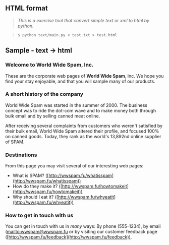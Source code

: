 
## HTML format ##

> _*This is a exercise tool that convert simple text or xml to html by python.*_

> `$ python text/main.py < test.txt > test.html`



## Sample - text -> html ##

### Welcome to World Wide Spam, Inc. ###

These are the corporate web pages of **World Wide Spam**, Inc. We hope
you find your stay enjoyable, and that you will sample many of our
products.

### A short history of the company ###

World Wide Spam was started in the summer of 2000. The business
concept was to ride the dot-com wave and to make money both through
bulk email and by selling canned meat online.

After receiving several complaints from customers who weren't
satisfied by their bulk email, World Wide Spam altered their profile,
and focused 100% on canned goods. Today, they rank as the world's
13,892nd online supplier of SPAM.

### Destinations ###

From this page you may visit several of our interesting web pages:

* What is SPAM? ([http://wwspam.fu/whatisspam](http://wwspam.fu/whatisspam))
* How do they make it? ([http://wwspam.fu/howtomakeit](http://wwspam.fu/howtomakeit))
* Why should I eat it? ([http://wwspam.fu/whyeatit](http://wwspam.fu/whyeatit))

### How to get in touch with us ###

You can get in touch with us in _many_ ways: By phone (555-1234), by
email ([mailto:wwspam@wwspam.fu](wwspam@wwspam.fu) or by visiting our customer feedback page
([http://wwspam.fu/feedback](http://wwspam.fu/feedback)).
